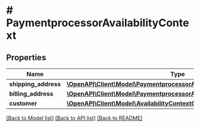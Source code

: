 # # PaymentprocessorAvailabilityContext


## Properties 


Name | Type | Description | Notes
------------ | ------------- | ------------- | -------------
**shipping_address**| [**\OpenAPI\Client\Model\PaymentprocessorAvailabilityContextPostalAddress**](PaymentprocessorAvailabilityContextPostalAddress.md) |   | [optional]
**billing_address**| [**\OpenAPI\Client\Model\PaymentprocessorAvailabilityContextPostalAddress**](PaymentprocessorAvailabilityContextPostalAddress.md) |   | [optional]
**customer**| [**\OpenAPI\Client\Model\AvailabilityContextCustomer**](AvailabilityContextCustomer.md) |   | [optional]


[[Back to Model list]](../../README.md#models) [[Back to API list]](../../README.md#endpoints) [[Back to README]](../../README.md)

